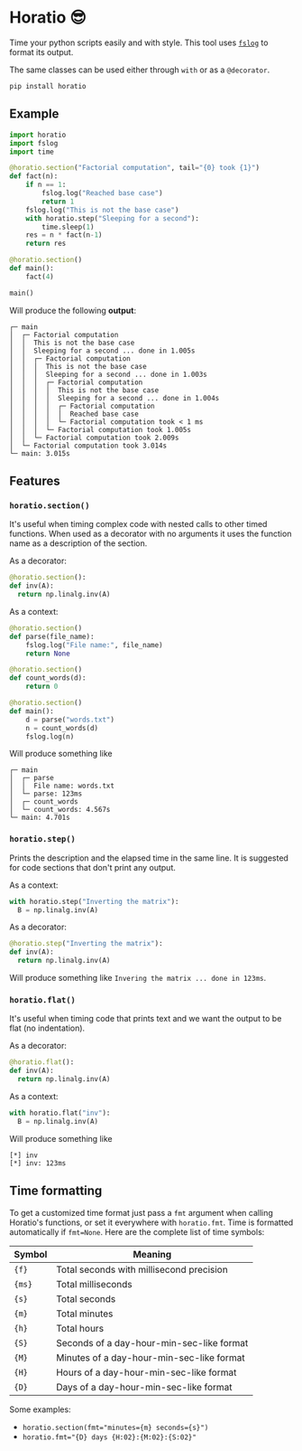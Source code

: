 # Horatio :sunglasses:
Time your python scripts easily and with style. This tool uses [`fslog`](https://github.com/fsossai/fslog) to format its output.

The same classes can be used either through `with` or as a `@decorator`.

```
pip install horatio
```

## Example

```python
import horatio
import fslog
import time

@horatio.section("Factorial computation", tail="{0} took {1}")
def fact(n):
    if n == 1:
        fslog.log("Reached base case")
        return 1
    fslog.log("This is not the base case")
    with horatio.step("Sleeping for a second"):
        time.sleep(1)
    res = n * fact(n-1)
    return res

@horatio.section()
def main():
    fact(4)

main()
```
Will produce the following **output**:
```
┌─ main
│  ┌─ Factorial computation
│  │  This is not the base case
│  │  Sleeping for a second ... done in 1.005s
│  │  ┌─ Factorial computation
│  │  │  This is not the base case
│  │  │  Sleeping for a second ... done in 1.003s
│  │  │  ┌─ Factorial computation
│  │  │  │  This is not the base case
│  │  │  │  Sleeping for a second ... done in 1.004s
│  │  │  │  ┌─ Factorial computation
│  │  │  │  │  Reached base case
│  │  │  │  └─ Factorial computation took < 1 ms
│  │  │  └─ Factorial computation took 1.005s
│  │  └─ Factorial computation took 2.009s
│  └─ Factorial computation took 3.014s
└─ main: 3.015s
```

## Features

### `horatio.section()`
It's useful when timing complex code with nested calls to other timed functions.
When used as a decorator with no arguments it uses the function name as a
description of the section.

As a decorator:
```python
@horatio.section():
def inv(A):
  return np.linalg.inv(A)
```
As a context:
```python
@horatio.section()
def parse(file_name):
    fslog.log("File name:", file_name)
    return None

@horatio.section()
def count_words(d):
    return 0

@horatio.section()
def main():
    d = parse("words.txt")
    n = count_words(d)
    fslog.log(n)
```
Will produce something like
```
┌─ main
│  ┌─ parse
│  │  File name: words.txt
│  └─ parse: 123ms
│  ┌─ count_words
│  └─ count_words: 4.567s
└─ main: 4.701s
```

### `horatio.step()` 
Prints the description and the elapsed time in the same line. It is suggested for code sections that don't print any output.

  As a context:
```python
with horatio.step("Inverting the matrix"):
  B = np.linalg.inv(A)
```
As a decorator:
```python
@horatio.step("Inverting the matrix"):
def inv(A):
  return np.linalg.inv(A)
```
Will produce something like `Invering the matrix ... done in 123ms`.


### `horatio.flat()`
It's useful when timing code that prints text and we want the output to be flat (no indentation).

As a decorator:
```python
@horatio.flat():
def inv(A):
  return np.linalg.inv(A)
```
 As a context:
```python
with horatio.flat("inv"):
  B = np.linalg.inv(A)
```
Will produce something like
```
[*] inv
[*] inv: 123ms
```

## Time formatting

To get a customized time format just pass a `fmt` argument when calling
Horatio's functions, or set it everywhere with `horatio.fmt`.
Time is formatted automatically if `fmt=None`.
Here are the complete list of time symbols:

| Symbol | Meaning                                   |
| ------ | ----------------------------------------- |
| `{f}`  | Total seconds with millisecond precision  |
| `{ms}` | Total milliseconds                        |
| `{s}`  | Total seconds                             |
| `{m}`  | Total minutes                             |
| `{h}`  | Total hours                               |
| `{S}`  | Seconds of a day-hour-min-sec-like format |
| `{M}`  | Minutes of a day-hour-min-sec-like format |
| `{H}`  | Hours of a day-hour-min-sec-like format   |
| `{D}`  | Days of a day-hour-min-sec-like format    |

Some examples:
- `horatio.section(fmt="minutes={m} seconds={s}")`
- `horatio.fmt="{D} days {H:02}:{M:02}:{S:02}"`

